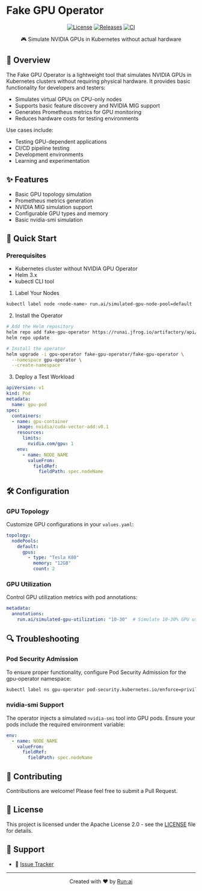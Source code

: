 # Fake GPU Operator

<div align="center">

[![License](https://img.shields.io/badge/License-Apache%202.0-blue.svg)](LICENSE)
[![Releases](https://img.shields.io/github/v/release/run-ai/fake-gpu-operator)](https://github.com/run-ai/fake-gpu-operator/releases)
[![CI](https://github.com/run-ai/fake-gpu-operator/actions/workflows/ci.yml/badge.svg)](https://github.com/run-ai/fake-gpu-operator/actions/workflows/ci.yml)

🎮 Simulate NVIDIA GPUs in Kubernetes without actual hardware
</div>

## 🚀 Overview

The Fake GPU Operator is a lightweight tool that simulates NVIDIA GPUs in Kubernetes clusters without requiring physical hardware. It provides basic functionality for developers and testers:

- Simulates virtual GPUs on CPU-only nodes
- Supports basic feature discovery and NVIDIA MIG support
- Generates Prometheus metrics for GPU monitoring
- Reduces hardware costs for testing environments

Use cases include:
- Testing GPU-dependent applications
- CI/CD pipeline testing
- Development environments
- Learning and experimentation

## ✨ Features

- Basic GPU topology simulation
- Prometheus metrics generation
- NVIDIA MIG simulation support
- Configurable GPU types and memory
- Basic nvidia-smi simulation

## 🏃 Quick Start

### Prerequisites

- Kubernetes cluster without NVIDIA GPU Operator
- Helm 3.x
- kubectl CLI tool

1. Label Your Nodes

```bash
kubectl label node <node-name> run.ai/simulated-gpu-node-pool=default
```

2. Install the Operator

```bash
# Add the Helm repository
helm repo add fake-gpu-operator https://runai.jfrog.io/artifactory/api/helm/fake-gpu-operator-charts-prod --force-update
helm repo update

# Install the operator
helm upgrade -i gpu-operator fake-gpu-operator/fake-gpu-operator \
  --namespace gpu-operator \
  --create-namespace
```

3. Deploy a Test Workload

```yaml
apiVersion: v1
kind: Pod
metadata:
  name: gpu-pod
spec:
  containers:
  - name: gpu-container
    image: nvidia/cuda-vector-add:v0.1
    resources:
      limits:
        nvidia.com/gpu: 1
    env:
      - name: NODE_NAME
        valueFrom:
          fieldRef:
            fieldPath: spec.nodeName
```

## 🛠️ Configuration

### GPU Topology

Customize GPU configurations in your `values.yaml`:

```yaml
topology:
  nodePools:
    default:
      gpus:
        - type: "Tesla K80"
          memory: "12GB"
          count: 2
```

### GPU Utilization

Control GPU utilization metrics with pod annotations:

```yaml
metadata:
  annotations:
    run.ai/simulated-gpu-utilization: "10-30"  # Simulate 10-30% GPU usage
```

## 🔍 Troubleshooting

### Pod Security Admission

To ensure proper functionality, configure Pod Security Admission for the gpu-operator namespace:

```bash
kubectl label ns gpu-operator pod-security.kubernetes.io/enforce=privileged
```

### nvidia-smi Support

The operator injects a simulated `nvidia-smi` tool into GPU pods. Ensure your pods include the required environment variable:

```yaml
env:
  - name: NODE_NAME
    valueFrom:
      fieldRef:
        fieldPath: spec.nodeName
```

## 🤝 Contributing

Contributions are welcome! Please feel free to submit a Pull Request.

## 📝 License

This project is licensed under the Apache License 2.0 - see the [LICENSE](LICENSE) file for details.

## 🙋 Support

- 🐛 [Issue Tracker](https://github.com/run-ai/fake-gpu-operator/issues)

---

<div align="center">
Created with ❤️ by <a href="https://run.ai">Run:ai</a>
</div>
